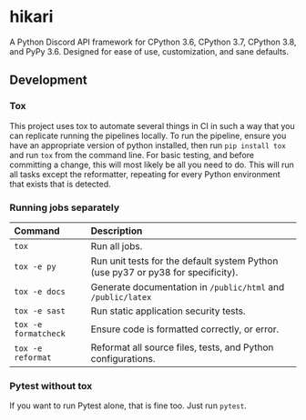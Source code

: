 # hikari

A Python Discord API framework for CPython 3.6, CPython 3.7, CPython 3.8, and PyPy 3.6. Designed for ease of use,
customization, and sane defaults.

## Development

### Tox

This project uses tox to automate several things in CI in such a way that you can replicate running the pipelines locally.
To run the pipeline, ensure you have an appropriate version of python installed, then run `pip install tox` and run
`tox` from the command line. For basic testing, and before committing a change, this will most likely be all you need
to do. This will run all tasks except the reformatter, repeating for every Python environment that exists that is detected.

### Running jobs separately

| Command                           | Description                                                                      |
|:----------------------------------|:---------------------------------------------------------------------------------|
| `tox`                             | Run all jobs.                                                                    |
| `tox -e py`                       | Run unit tests for the default system Python (use py37 or py38 for specificity). |
| `tox -e docs`                     | Generate documentation in `/public/html` and `/public/latex`                     |
| `tox -e sast`                     | Run static application security tests.                                           |
| `tox -e formatcheck`              | Ensure code is formatted correctly, or error.                                    |
| `tox -e reformat`                 | Reformat all source files, tests, and Python configurations.                     |                                                     

### Pytest without tox

If you want to run Pytest alone, that is fine too. Just run `pytest`.

